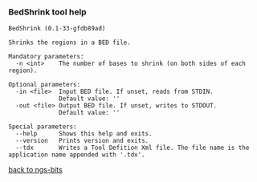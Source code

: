 ### BedShrink tool help
	BedShrink (0.1-33-gfdb89ad)
	
	Shrinks the regions in a BED file.
	
	Mandatory parameters:
	  -n <int>    The number of bases to shrink (on both sides of each region).
	
	Optional parameters:
	  -in <file>  Input BED file. If unset, reads from STDIN.
	              Default value: ''
	  -out <file> Output BED file. If unset, writes to STDOUT.
	              Default value: ''
	
	Special parameters:
	  --help      Shows this help and exits.
	  --version   Prints version and exits.
	  --tdx       Writes a Tool Defition Xml file. The file name is the application name appended with '.tdx'.
	
[back to ngs-bits]("https://github.com/marc-sturm/ngs-bits")